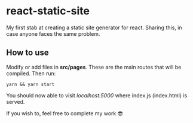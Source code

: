 # react-static-site

My first stab at creating a static site generator for react. Sharing this, in case anyone faces the same problem.

## How to use

Modify or add files in **src/pages**. These are the main routes that will be compiled. Then run:

`yarn && yarn start`

You should now able to visit *localhost:5000* where index.js (index.html) is served.

If you wish to, feel free to complete my work 😎
